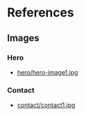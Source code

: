 # References

## Images

### Hero
- [hero/hero-image1.jpg]

### Contact
- [contact/contact1.jpg]

[hero/hero-image1.jpg]: https://unsplash.com/photos/hzgs56Ze49s
[contact/contact1.jpg]: https://unsplash.com/photos/SpVHcbuKi6E
